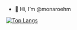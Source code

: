 - 👋 Hi, I’m @monaroehm

[![Top Langs](https://github-readme-stats.vercel.app/api/top-langs/?username=monaroehm&theme=dark)](https://github.com/anuraghazra/github-readme-stats)
<!---
- 👀 I’m interested in ...
- 🌱 I’m currently learning ...
- 💞️ I’m looking to collaborate on ...
- 📫 How to reach me ...


monaroehm/monaroehm is a ✨ special ✨ repository because its `README.md` (this file) appears on your GitHub profile.
You can click the Preview link to take a look at your changes.
--->
